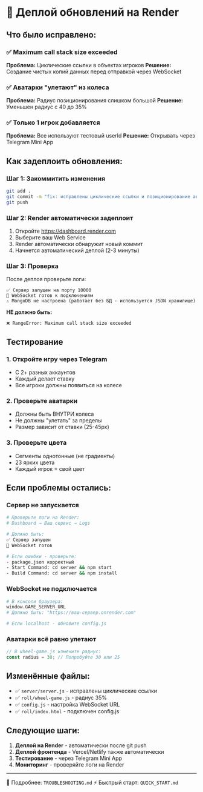 # 🚀 Деплой обновлений на Render

## Что было исправлено:

### ✅ Maximum call stack size exceeded
**Проблема:** Циклические ссылки в объектах игроков
**Решение:** Создание чистых копий данных перед отправкой через WebSocket

### ✅ Аватарки "улетают" из колеса  
**Проблема:** Радиус позиционирования слишком большой
**Решение:** Уменьшен радиус с 40 до 35%

### ✅ Только 1 игрок добавляется
**Проблема:** Все используют тестовый userId
**Решение:** Открывать через Telegram Mini App

## Как задеплоить обновления:

### Шаг 1: Закоммитить изменения

```bash
git add .
git commit -m "fix: исправлены циклические ссылки и позиционирование аватарок"
git push
```

### Шаг 2: Render автоматически задеплоит

1. Откройте https://dashboard.render.com
2. Выберите ваш Web Service
3. Render автоматически обнаружит новый коммит
4. Начнется автоматический деплой (2-3 минуты)

### Шаг 3: Проверка

После деплоя проверьте логи:
```
✅ Сервер запущен на порту 10000
📡 WebSocket готов к подключениям
⚠️ MongoDB не настроена (работает без БД - используется JSON хранилище)
```

**НЕ должно быть:**
```
❌ RangeError: Maximum call stack size exceeded
```

## Тестирование

### 1. Откройте игру через Telegram
- С 2+ разных аккаунтов
- Каждый делает ставку
- Все игроки должны появиться на колесе

### 2. Проверьте аватарки
- Должны быть ВНУТРИ колеса
- Не должны "улетать" за пределы
- Размер зависит от ставки (25-45px)

### 3. Проверьте цвета
- Сегменты однотонные (не градиенты)
- 23 ярких цвета
- Каждый игрок = свой цвет

## Если проблемы остались:

### Сервер не запускается
```bash
# Проверьте логи на Render:
# Dashboard → Ваш сервис → Logs

# Должно быть:
✅ Сервер запущен
📡 WebSocket готов

# Если ошибки - проверьте:
- package.json корректный
- Start Command: cd server && npm start
- Build Command: cd server && npm install
```

### WebSocket не подключается
```bash
# В консоли браузера:
window.GAME_SERVER_URL
# Должно быть: "https://ваш-сервер.onrender.com"

# Если localhost - обновите config.js
```

### Аватарки всё равно улетают
```javascript
// В wheel-game.js измените радиус:
const radius = 30; // Попробуйте 30 или 25
```

## Изменённые файлы:

- ✅ `server/server.js` - исправлены циклические ссылки
- ✅ `roll/wheel-game.js` - радиус 35%
- ✅ `config.js` - настройка WebSocket URL
- ✅ `roll/index.html` - подключен config.js

## Следующие шаги:

1. **Деплой на Render** - автоматически после git push
2. **Деплой фронтенда** - Vercel/Netlify также автоматически
3. **Тестирование** - через Telegram Mini App
4. **Мониторинг** - проверяйте логи на Render

---

📖 Подробнее: `TROUBLESHOOTING.md`
⚡ Быстрый старт: `QUICK_START.md`
